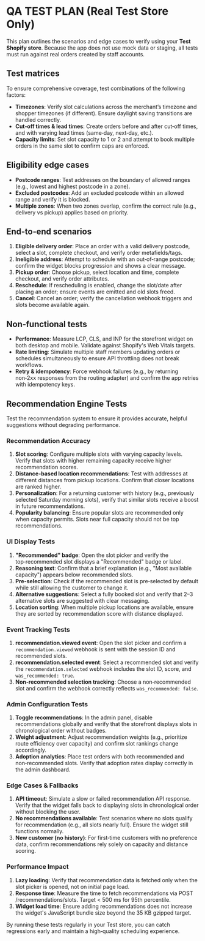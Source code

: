 # QA TEST PLAN (Real Test Store Only)

This plan outlines the scenarios and edge cases to verify using your **Test Shopify store**. Because the app does not use mock data or staging, all tests must run against real orders created by staff accounts.

## Test matrices
To ensure comprehensive coverage, test combinations of the following factors:

- **Timezones**: Verify slot calculations across the merchant’s timezone and shopper timezones (if different). Ensure daylight saving transitions are handled correctly.
- **Cut‑off times & lead times**: Create orders before and after cut‑off times, and with varying lead times (same‑day, next‑day, etc.).
- **Capacity limits**: Set slot capacity to 1 or 2 and attempt to book multiple orders in the same slot to confirm caps are enforced.

## Eligibility edge cases
- **Postcode ranges**: Test addresses on the boundary of allowed ranges (e.g., lowest and highest postcode in a zone).
- **Excluded postcodes**: Add an excluded postcode within an allowed range and verify it is blocked.
- **Multiple zones**: When two zones overlap, confirm the correct rule (e.g., delivery vs pickup) applies based on priority.

## End‑to‑end scenarios
1. **Eligible delivery order**: Place an order with a valid delivery postcode, select a slot, complete checkout, and verify order metafields/tags.
2. **Ineligible address**: Attempt to schedule with an out‑of‑range postcode; confirm the widget blocks progression and shows a clear message.
3. **Pickup order**: Choose pickup, select location and time, complete checkout, and verify order attributes.
4. **Reschedule**: If rescheduling is enabled, change the slot/date after placing an order; ensure events are emitted and old slots freed.
5. **Cancel**: Cancel an order; verify the cancellation webhook triggers and slots become available again.

## Non‑functional tests
- **Performance**: Measure LCP, CLS, and INP for the storefront widget on both desktop and mobile. Validate against Shopify's Web Vitals targets.
- **Rate limiting**: Simulate multiple staff members updating orders or schedules simultaneously to ensure API throttling does not break workflows.
- **Retry & idempotency**: Force webhook failures (e.g., by returning non‑2xx responses from the routing adapter) and confirm the app retries with idempotency keys.

## Recommendation Engine Tests

Test the recommendation system to ensure it provides accurate, helpful suggestions without degrading performance.

### Recommendation Accuracy
1. **Slot scoring**: Configure multiple slots with varying capacity levels. Verify that slots with higher remaining capacity receive higher recommendation scores.
2. **Distance-based location recommendations**: Test with addresses at different distances from pickup locations. Confirm that closer locations are ranked higher.
3. **Personalization**: For a returning customer with history (e.g., previously selected Saturday morning slots), verify that similar slots receive a boost in future recommendations.
4. **Popularity balancing**: Ensure popular slots are recommended only when capacity permits. Slots near full capacity should not be top recommendations.

### UI Display Tests
1. **"Recommended" badge**: Open the slot picker and verify the top‑recommended slot displays a "Recommended" badge or label.
2. **Reasoning text**: Confirm that a brief explanation (e.g., "Most available capacity") appears below recommended slots.
3. **Pre‑selection**: Check if the recommended slot is pre‑selected by default while still allowing the customer to change it.
4. **Alternative suggestions**: Select a fully booked slot and verify that 2–3 alternative slots are suggested with clear messaging.
5. **Location sorting**: When multiple pickup locations are available, ensure they are sorted by recommendation score with distance displayed.

### Event Tracking Tests
1. **recommendation.viewed event**: Open the slot picker and confirm a `recommendation.viewed` webhook is sent with the session ID and recommended slots.
2. **recommendation.selected event**: Select a recommended slot and verify the `recommendation.selected` webhook includes the slot ID, score, and `was_recommended: true`.
3. **Non‑recommended selection tracking**: Choose a non‑recommended slot and confirm the webhook correctly reflects `was_recommended: false`.

### Admin Configuration Tests
1. **Toggle recommendations**: In the admin panel, disable recommendations globally and verify that the storefront displays slots in chronological order without badges.
2. **Weight adjustment**: Adjust recommendation weights (e.g., prioritize route efficiency over capacity) and confirm slot rankings change accordingly.
3. **Adoption analytics**: Place test orders with both recommended and non‑recommended slots. Verify that adoption rates display correctly in the admin dashboard.

### Edge Cases & Fallbacks
1. **API timeout**: Simulate a slow or failed recommendation API response. Verify that the widget falls back to displaying slots in chronological order without blocking the user.
2. **No recommendations available**: Test scenarios where no slots qualify for recommendation (e.g., all slots nearly full). Ensure the widget still functions normally.
3. **New customer (no history)**: For first‑time customers with no preference data, confirm recommendations rely solely on capacity and distance scoring.

### Performance Impact
1. **Lazy loading**: Verify that recommendation data is fetched only when the slot picker is opened, not on initial page load.
2. **Response time**: Measure the time to fetch recommendations via POST /recommendations/slots. Target < 500 ms for 95th percentile.
3. **Widget load time**: Ensure adding recommendations does not increase the widget's JavaScript bundle size beyond the 35 KB gzipped target.

By running these tests regularly in your Test store, you can catch regressions early and maintain a high‑quality scheduling experience.
